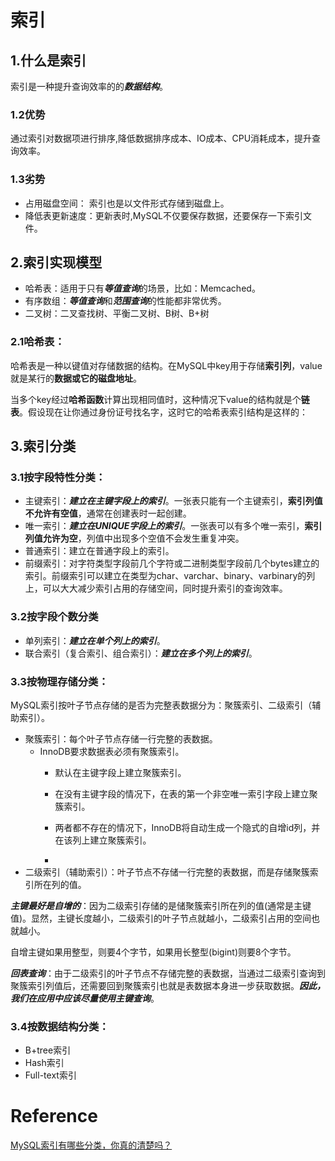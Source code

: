 # 索引

## 1.什么是索引
索引是一种提升查询效率的的***数据结构***。

### 1.2优势
通过索引对数据项进行排序,降低数据排序成本、IO成本、CPU消耗成本，提升查询效率。

### 1.3劣势
- 占用磁盘空间： 索引也是以文件形式存储到磁盘上。
- 降低表更新速度：更新表时,MySQL不仅要保存数据，还要保存一下索引文件。

## 2.索引实现模型
- 哈希表：适用于只有***等值查询***的场景，比如：Memcached。
- 有序数组：***等值查询***和***范围查询***的性能都非常优秀。
- 二叉树：二叉查找树、平衡二叉树、B树、B+树

### 2.1哈希表：
哈希表是一种以键值对存储数据的结构。在MySQL中key用于存储**索引列**，value就是某行的**数据或它的磁盘地址**。

当多个key经过**哈希函数**计算出现相同值时，这种情况下value的结构就是个**链表**。假设现在让你通过身份证号找名字，这时它的哈希表索引结构是这样的：

## 3.索引分类
### 3.1按字段特性分类：
- 主键索引：**_建立在主键字段上的索引_**。一张表只能有一个主键索引，**索引列值不允许有空值**，通常在创建表时一起创建。
- 唯一索引：**_建立在UNIQUE字段上的索引_**。一张表可以有多个唯一索引，**索引列值允许为空**，列值中出现多个空值不会发生重复冲突。
- 普通索引：建立在普通字段上的索引。
- 前缀索引：对字符类型字段前几个字符或二进制类型字段前几个bytes建立的索引。前缀索引可以建立在类型为char、varchar、binary、varbinary的列上，可以大大减少索引占用的存储空间，同时提升索引的查询效率。

### 3.2按字段个数分类
- 单列索引：**_建立在单个列上的索引_**。
- 联合索引（复合索引、组合索引）：**_建立在多个列上的索引_**。

### 3.3按物理存储分类：
MySQL索引按叶子节点存储的是否为完整表数据分为：聚簇索引、二级索引（辅助索引）。
- 聚簇索引：每个叶子节点存储一行完整的表数据。
  - InnoDB要求数据表必须有聚簇索引。
    - 默认在主键字段上建立聚簇索引。
    - 在没有主键字段的情况下，在表的第一个非空唯一索引字段上建立聚簇索引。
    - 两者都不存在的情况下，InnoDB将自动生成一个隐式的自增id列，并在该列上建立聚簇索引。

    - 
- 二级索引（辅助索引）：叶子节点不存储一行完整的表数据，而是存储聚簇索引所在列的值。

**_主键最好是自增的_**：因为二级索引存储的是储聚簇索引所在列的值(通常是主键值)。显然，主键长度越小，二级索引的叶子节点就越小，二级索引占用的空间也就越小。

自增主键如果用整型，则要4个字节，如果用长整型(bigint)则要8个字节。

**_回表查询_**：由于二级索引的叶子节点不存储完整的表数据，当通过二级索引查询到聚簇索引列值后，还需要回到聚簇索引也就是表数据本身进一步获取数据。_**因此，我们在应用中应该尽量使用主键查询**_。

### 3.4按数据结构分类：
- B+tree索引
- Hash索引
- Full-text索引

# Reference
[MySQL索引有哪些分类，你真的清楚吗？](https://segmentfault.com/a/1190000037683781)